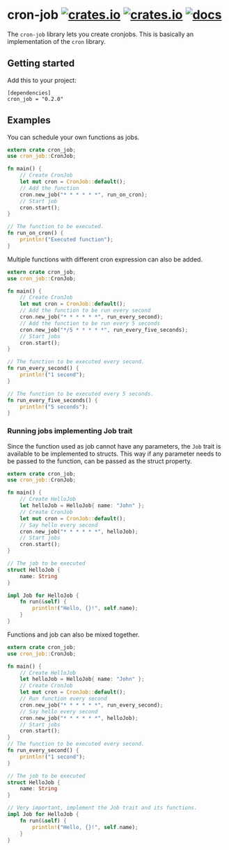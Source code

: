 # cron-job [![crates.io](https://github.com/nambrosini/cron-job/actions/workflows/.github/workflows/continuous-rust.yaml/badge.svg)](https://github.com/nambrosini/cron-job/actions) [![crates.io](https://img.shields.io/crates/v/cron-job.svg)](https://crates.io/crates/cron-job) [![docs](https://docs.rs/cron-job/badge.svg)](https://docs.rs/cron-job)

The `cron-job` library lets you create cronjobs. This is basically
an implementation of the `cron` library.

## Getting started

Add this to your project:

```
[dependencies]
cron_job = "0.2.0"
```

## Examples

You can schedule your own functions as jobs.

``` rust
extern crate cron_job;
use cron_job::CronJob;

fn main() {
    // Create CronJob
    let mut cron = CronJob::default();
    // Add the function
    cron.new_job("* * * * * *", run_on_cron);
    // Start job
    cron.start();
}

// The function to be executed.
fn run_on_cron() {
    println!("Executed function");
}
```

Multiple functions with different cron expression can also be added.

``` rust
extern crate cron_job;
use cron_job::CronJob;

fn main() {
    // Create CronJob
    let mut cron = CronJob::default();
    // Add the function to be run every second
    cron.new_job("* * * * * *", run_every_second);
    // Add the function to be run every 5 seconds
    cron.new_job("*/5 * * * * *", run_every_five_seconds);
    // Start jobs
    cron.start();
}

// The function to be executed every second.
fn run_every_second() {
    println!("1 second");
}

// The function to be executed every 5 seconds.
fn run_every_five_seconds() {
    println!("5 seconds");
}
```

### Running jobs implementing Job trait

Since the function used as job cannot have any parameters, the
`Job` trait is available to be implemented to structs. This way
if any parameter needs to be passed to the function, can be
passed as the struct property.

``` rust
extern crate cron_job;
use cron_job::CronJob;

fn main() {
    // Create HelloJob
    let helloJob = HelloJob{ name: "John" };
    // Create CronJob
    let mut cron = CronJob::default();
    // Say hello every second
    cron.new_job("* * * * * *", helloJob);
    // Start jobs
    cron.start();
}

// The job to be executed
struct HelloJob {
    name: String
}

impl Job for HelloJob {
    fn run(&self) {
        println!("Hello, {}!", self.name);
    }
}
```

Functions and job can also be mixed together.

``` rust
extern crate cron_job;
use cron_job::CronJob;

fn main() {
    // Create HelloJob
    let helloJob = HelloJob{ name: "John" };
    // Create CronJob
    let mut cron = CronJob::default();
    // Run function every second
    cron.new_job("* * * * * *", run_every_second);
    // Say hello every second
    cron.new_job("* * * * * *", helloJob);
    // Start jobs
    cron.start();
}
// The function to be executed every second.
fn run_every_second() {
    println!("1 second");
}

// The job to be executed
struct HelloJob {
    name: String
}

// Very important, implement the Job trait and its functions.
impl Job for HelloJob {
    fn run(&self) {
        println!("Hello, {}!", self.name);
    }
}
```
